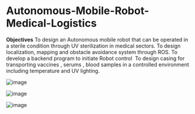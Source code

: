 # Autonomous-Mobile-Robot-Medical-Logistics
<b>Objectives</b>
To design an Autonomous mobile robot that can be operated in a sterile condition through UV sterilization in medical sectors.
To design localization, mapping and obstacle avoidance system through ROS.
To develop a backend program to initiate Robot control 
To design casing for transporting vaccines , serums , blood samples in a controlled environment including temperature and UV lighting.

![image](https://user-images.githubusercontent.com/70406505/216823599-909638ce-8c0a-494d-9055-bfeb4fa2c059.png)

![image](https://user-images.githubusercontent.com/70406505/216823519-b8d5a0dd-4870-45e6-9476-7f7e638767e0.png)

![image](https://user-images.githubusercontent.com/70406505/216823534-3bb41157-6031-41de-92be-9b7a2c6b8281.png)
